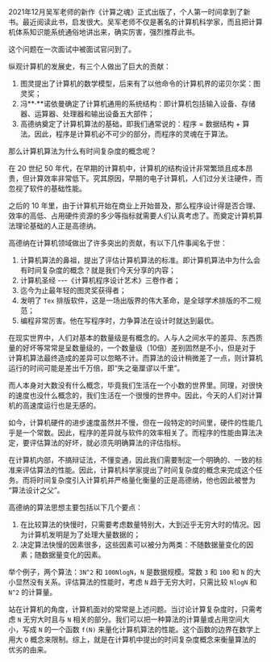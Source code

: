 2021年12月吴军老师的新作《计算之魂》正式出版了，个人第一时间拿到了新书。最近阅读此书，启发很大。吴军老师不仅是著名的计算机科学家，而且把计算机体系知识能系统通俗地讲出来，确实厉害，强烈推荐此书。



这个问题在一次面试中被面试官问到了。

纵观计算机的发展史，有三个人做出了巨大的贡献：

1. 图灵提出了计算机的数学模型，后来有了以他命令的计算机界的诺贝尔奖：图灵奖；
2. 冯**·**诺依曼确定了计算机通用的系统结构：即计算机包括输入设备、存储器、运算器、处理器和输出设备五大部件；
3. 高德纳奠定了计算机算法的基础，即我们通常说的：程序 = 数据结构 + 算法。因此，程序是计算机必不可少的部分，而程序的灵魂在于算法。



那么计算机算法为什么有时间复杂度的概念呢？

在 20 世纪 50 年代，在早期的计算机中，计算机的结构设计非常繁琐且成本昂贵，但计算效率非常低下。究其原因，早期的电子计算机，人们过分关注硬件，而忽视了软件的基础性能。



之后的 10 年里，由于计算机开始在商业上开始普及，那么程序设计得是否合理、效率的高低、占用硬件资源的多少等指标就需要人们认真考虑了。而奠定计算机算法理论基础的人正是高德纳。



高德纳在计算机领域做出了许多突出的贡献，有以下几件事闻名于世：

1. 计算机算法的鼻祖，提出了评估计算机算法的标准。即计算机算法中为什么会有时间复杂度的概念？就是我们今天分享的内容；
2. 计算机圣经 ---《计算机程序设计艺术》三卷作者；
3. 迄今为止最年轻的图灵奖获得者；
4. 发明了 `Tex` 排版软件，这是一场出版界的伟大革命，是全球学术排版的不二规范；
5. 编程非常厉害。他在写程序时，力争算法在设计时就达到最优。



在现实世界中，人们对基本的数量级是有概念的。人与人之间水平的差异、东西质量的好坏等常常是呈数量级的，一个数量级（10倍）差别固然是不小，但是对于计算机算法最终造成的差异可以忽略不计。而算法的设计稍微差了一点，则计算机运行的时间可能是差出千万倍，即“失之毫厘谬以千里”。



而人本身对大数没有什么概念，毕竟我们生活在一个小数的世界里。同理，对很快的速度也没什么概念的，我们生活在一个很慢的世界中。因此，今天的人们对计算机的高速度运行也是无感的。



如今，计算机硬件的进步速度虽然并不慢，但在一段特定的时间里，硬件的性能几乎是一个常数。因此，程序的差异就与软件的效率相关了。而程序的性能由算法决定，要评估算法的好坏，就必须先明确算法的评估指标。



在计算机内部，不搞辩证法，不懂变通，因此我们需要制定一个明确的、一致的标准来评估算法的性能。因此，计算机科学家提出了时间复杂度的概念来完成这个任务。而将时间复杂度引入计算机并严格量化衡量的正是高德纳，他也因此被誉为 “算法设计之父”。

高德纳的算法思想主要包括以下几个要点：

1. 在比较算法的快慢时，只需要考虑数量特别大，大到近乎无穷大时的情况。因为计算机发明是为了处理大量数据的；
2. 决定算法快慢的因素很多，这些因素可以被分为两类：不随数据量变化的因素；随数据量变化的因素。

举个例子，两个算法：`3N^2` 和 `100NlogN`，`N` 是数据规模。常数 `3` 和 `100` 和 `N` 的大小显然没有关系。评估算法的性能时，考虑 `N` 趋于无穷大时，只需比较 `NlogN` 和 `N^2` 的计算量。



站在计算机的角度，计算机面对的常常是上述问题。当讨论计算复杂度时，只需考虑 `N` 无穷大时且与 `N` 相关的部分。我们可以把一种算法的计算量或占用空间大小，写成 `N` 的一个函数 `f(N)` 来量化计算机算法的性能。这个函数的边界在数学上用大 `O` 概念来限制。综上，就是在计算机中提出的时间复杂度概念来衡量算法的优劣的由来。